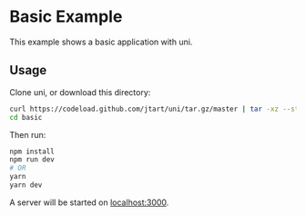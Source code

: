 # Basic Example

This example shows a basic application with uni.

## Usage

Clone uni, or download this directory:

```bash
curl https://codeload.github.com/jtart/uni/tar.gz/master | tar -xz --strip=2 uni-master/examples/basic
cd basic
```

Then run:

```bash
npm install
npm run dev
# OR
yarn
yarn dev
```

A server will be started on [localhost:3000](http://localhost:3000/).
